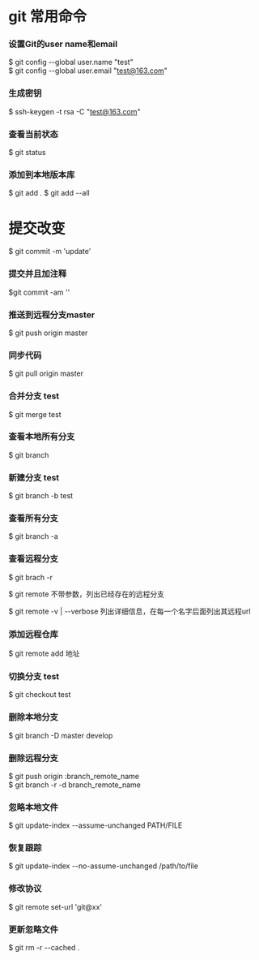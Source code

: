 # git 常用命令

### 设置Git的user name和email
$ git config --global user.name "test" <br>
$ git config --global user.email "test@163.com"
### 生成密钥
$ ssh-keygen -t rsa -C "test@163.com"
### 查看当前状态 
$ git status 
### 添加到本地版本库
$ git add .
$ git add --all
# 提交改变
$ git commit -m 'update'
### 提交并且加注释 
$git commit -am ''
### 推送到远程分支master
$ git push origin master
### 同步代码
$ git pull origin master
### 合并分支 test
$ git merge test
### 查看本地所有分支
$ git branch
### 新建分支 test
$ git branch -b test
### 查看所有分支
$ git branch -a
### 查看远程分支
$ git brach -r

$ git remote 不带参数，列出已经存在的远程分支

$ git remote -v | --verbose 列出详细信息，在每一个名字后面列出其远程url
### 添加远程仓库
$ git remote add 地址
### 切换分支 test
$ git checkout test
### 删除本地分支
$ git branch -D master develop 
### 删除远程分支
$ git push origin :branch_remote_name <br>
$ git branch -r -d branch_remote_name
### 忽略本地文件
$ git update-index --assume-unchanged PATH/FILE 
### 恢复跟踪
$ git update-index --no-assume-unchanged /path/to/file 

### 修改协议
$ git remote set-url 'git@xx'

### 更新忽略文件
$ git rm -r --cached .
